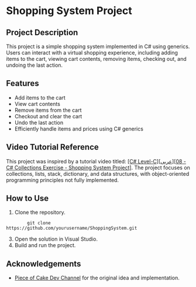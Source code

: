 
# Shopping System Project

## Project Description
This project is a simple shopping system implemented in C# using generics. Users can interact with a virtual shopping experience, including adding items to the cart, viewing cart contents, removing items, checking out, and undoing the last action.

## Features
- Add items to the cart
- View cart contents
- Remove items from the cart
- Checkout and clear the cart
- Undo the last action
- Efficiently handle items and prices using C# generics

## Video Tutorial Reference

This project was inspired by a tutorial video titled: [[C# Level-C][عربى][08 - C# Collections Exercise - Shopping System Project]](https://www.youtube.com/watch?v=ddecrbCz74A). The project focuses on collections, lists, stack, dictionary, and data structures, with object-oriented programming principles not fully implemented.

## How to Use

1. Clone the repository.
```
        git clone        https://github.com/yourusername/ShoppingSystem.git
```
3. Open the solution in Visual Studio.
4. Build and run the project.

## Acknowledgements
- [Piece of Cake Dev Channel](https://www.youtube.com/@poclearn) for the original idea and implementation.
